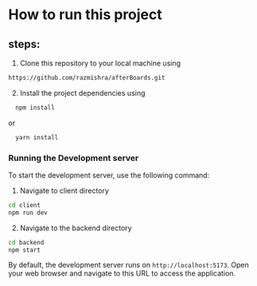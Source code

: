 # How to run this project
## steps:
1. Clone this repository to your local machine using

 ```bash
 https://github.com/razmishra/afterBoards.git
```
2. Install the project dependencies using
```bash
  npm install
```
   or
```bash
  yarn install
```

### Running the Development server

To start the development server, use the following command:

1. Navigate to client directory

```bash
cd client
npm run dev
```

2. Navigate to the backend directory

```bash
cd backend
npm start
```
By default, the development server runs on `http://localhost:5173`. Open your web browser and navigate to this URL to access the application.
